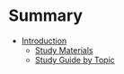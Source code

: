 # Summary

* [Introduction](INTRO.md)
   * [Study Materials](intro_material/study_materials.md)
   * [Study Guide by Topic](intro_material/study_guide_by_topic.md)

